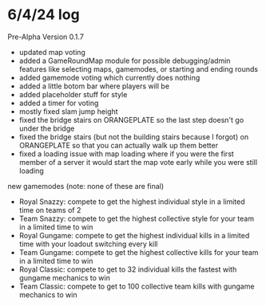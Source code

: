 # 6/4/24 log
Pre-Alpha Version 0.1.7

- updated map voting
- added a GameRoundMap module for possible debugging/admin features like selecting maps, gamemodes, or starting and ending rounds
- added gamemode voting which currently does nothing
- added a little botom bar where players will be
- added placeholder stuff for style
- added a timer for voting
- mostly fixed slam jump height
- fixed the bridge stairs on ORANGEPLATE so the last step doesn't go under the bridge
- fixed the bridge stairs (but not the building stairs because I forgot) on ORANGEPLATE so that you can actually walk up them better
- fixed a loading issue with map loading where if you were the first member of a server it would start the map vote early while you were still loading


new gamemodes (note: none of these are final)
- Royal Snazzy: compete to get the highest individual style in a limited time on teams of 2
- Team Snazzy: compete to get the highest collective style for your team in a limited time to win
- Royal Gungame: compete to get the highest individual kills in a limited time with your loadout switching every kill
- Team Gungame: compete to get the highest collective kills for your team in a limited time to win
- Royal Classic: compete to get to 32 individual kills the fastest with gungame mechanics to win
- Team Classic: compete to get to 100 collective team kills with gungame mechanics to win
